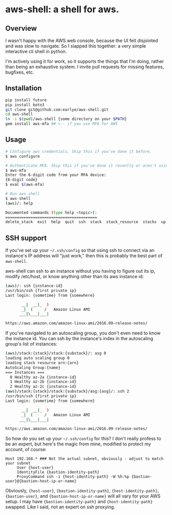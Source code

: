 # aws-shell: a shell for aws.

## Overview

I wasn't happy with the AWS web console, because the UI felt
disjointed and was slow to navigate. So I slapped this together:
a very simple interactive cli shell in python.

I'm actively using it for work, so it supports the things that
I'm doing, rather than being an exhaustive system. I invite
pull requests for missing features, bugfixes, etc.

## Installation

```bash
pip install future
pip install boto3
git clone git@github.com:earlye/aws-shell.git
cd aws-shell
ln -s $(pwd)/aws-shell {some directory on your $PATH}
gem install aws-mfa ## <-- if you use MFA for AWS
```

## Usage

```bash
# Configure aws credentials. Skip this if you've done it before.
$ aws configure

# Authenticate MFA. Skip this if you've done it recently or aren't using FMA
$ aws-mfa
Enter the 6-digit code from your MFA device:
{6-digit code}
$ eval $(aws-mfa)

# Run aws shell
$ aws-shell
(aws)/: help

Documented commands (type help <topic>):
========================================
delete_stack  exit  help  quit  ssh  stack  stack_resource  stacks  up
```

## SSH support

If you've set up your `~/.ssh/config` so that using ssh to connect via an instance's IP
address will "just work," then this is probably the best part of `aws-shell`.

aws-shell can ssh to an instance without you having to figure out its
ip, modify /etc/host, or know anything other than its aws instance id:

```bash
(aws)/: ssh {instance-id}
/usr/bin/ssh {first private ip}
Last login: {sometime} from {somewhere}

       __|  __|_  )
       _|  (     /   Amazon Linux AMI
      ___|\___|___|

https://aws.amazon.com/amazon-linux-ami/2016.09-release-notes/
```

If you've navigated to an autoscaling group, you don't even need to
know the instance id. You can ssh by the instance's index in the
autoscaling group's list of instances:

```bash
(aws)/stack:{stack}/stack:{substack}/: asg 0
loading auto scaling group 0
loading stack resource arn:{arn}
AutoScaling Group:{name}
=== Instances ===
  0 Healthy az-2a {instance-id}
  1 Healthy az-2b {instance-id}
  2 Healthy az-2c {instance-id}
(aws)/stack:{stack}/stack:{substack}/asg:{asg}/: ssh 2
/usr/bin/ssh {first private ip}
Last login: {sometime} from {somewhere}

       __|  __|_  )
       _|  (     /   Amazon Linux AMI
      ___|\___|___|

https://aws.amazon.com/amazon-linux-ami/2016.09-release-notes/
```

So how do you set up your `~/.ssh/config` for this? I don't really
profess to be an expert, but here's the magic from mine, modified
to protect my account, of course:

```
Host 192.168.* ### Not the actual subnet, obviously - adjust to match your subnet
     User {host-user}
     IdentityFile {bastion-identity-path}
     ProxyCommand ssh -i {host-identity-path} -W %h:%p {bastion-user}@{bastion-host-ip-or-name}
```

Obviously, `{host-user}`, `{bastion-identity-path}`,
`{host-identity-path}`, `{bastion-user}`, and
`{bastion-host-ip-or-name}` will all vary for your AWS setup. I may
have `{bastion-identity-path}` and `{host-identity-path}`
swapped. Like I said, not an expert on ssh proxying.

